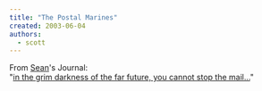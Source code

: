 ```yaml
---
title: "The Postal Marines"
created: 2003-06-04
authors: 
  - scott
---
```


From [Sean](http://nyarlo.net/boggle/)'s Journal:  
"[in the grim darkness of the far future, you cannot stop the mail...](http://nyarlo.net/boggle/2003/06/03/the-postal-marines/)"
